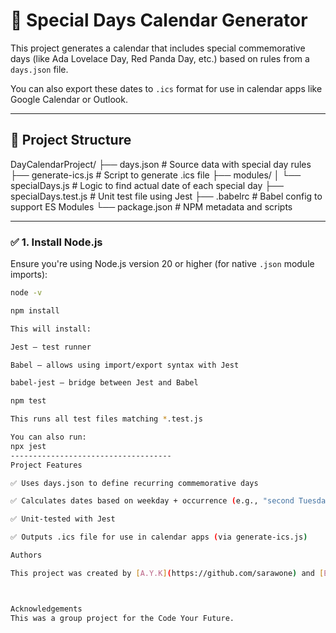 
# 📅 Special Days Calendar Generator

This project generates a calendar that includes special commemorative days (like Ada Lovelace Day, Red Panda Day, etc.) based on rules from a `days.json` file.

You can also export these dates to `.ics` format for use in calendar apps like Google Calendar or Outlook.

---

## 📁 Project Structure

DayCalendarProject/
├── days.json # Source data with special day rules
├── generate-ics.js # Script to generate .ics file
├── modules/
│ └── specialDays.js # Logic to find actual date of each special day
├── specialDays.test.js # Unit test file using Jest
├── .babelrc # Babel config to support ES Modules
└── package.json # NPM metadata and scripts



---------------

### ✅ 1. Install Node.js

Ensure you're using Node.js version 20 or higher (for native `.json` module imports):

```bash
node -v

npm install

This will install:

Jest – test runner

Babel – allows using import/export syntax with Jest

babel-jest – bridge between Jest and Babel

npm test

This runs all test files matching *.test.js

You can also run: 
npx jest
------------------------------------
Project Features

✅ Uses days.json to define recurring commemorative days

✅ Calculates dates based on weekday + occurrence (e.g., "second Tuesday of October")

✅ Unit-tested with Jest

✅ Outputs .ics file for use in calendar apps (via generate-ics.js)

Authors

This project was created by [A.Y.K](https://github.com/sarawone) and [Eyuel](https://github.com/eyuell21).



Acknowledgements
This was a group project for the Code Your Future.





